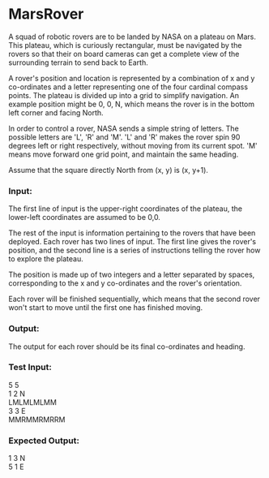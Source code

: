 # MarsRover

<p>A squad of robotic rovers are to be landed by NASA on a plateau on Mars. This plateau, which is curiously rectangular, must be navigated by the rovers so that their on board cameras can get a complete view of the surrounding terrain to send back to Earth.</p>
<p>A rover's position and location is represented by a combination of x and y co-ordinates and a letter representing one of the four cardinal compass points. The plateau is divided up into a grid to simplify navigation. An example position might be 0, 0, N, which means the rover is in the bottom left corner and facing North.</p>
<p>In order to control a rover, NASA sends a simple string of letters. The possible letters are 'L', 'R' and 'M'. 'L' and 'R' makes the rover spin 90 degrees left or right respectively, without moving from its current spot. 'M' means move forward one grid point, and maintain the same heading.</p>
<p>Assume that the square directly North from (x, y) is (x, y+1).</p>

<h3>Input:</h3>
<p>The first line of input is the upper-right coordinates of the plateau, the lower-left coordinates are assumed to be 0,0.</p>
<p>The rest of the input is information pertaining to the rovers that have been deployed. Each rover has two lines of input. The first line gives the rover's position, and the second line is a series of instructions telling the rover how to explore the plateau.</p>
<p>The position is made up of two integers and a letter separated by spaces, corresponding to the x and y co-ordinates and the rover's orientation.</p>
<p>Each rover will be finished sequentially, which means that the second rover won't start to move until the first one has finished moving.</p>

<h3>Output:</h3>
The output for each rover should be its final co-ordinates and heading.

<h3>Test Input:</h3>
5 5</br>
1 2 N</br>
LMLMLMLMM</br>
3 3 E</br>
MMRMMRMRRM</br>

<h3>Expected Output:</h3>
1 3 N</br>
5 1 E
